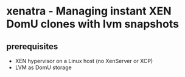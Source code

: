 # xenatra - Managing instant XEN DomU clones with lvm snapshots 

## prerequisites
* XEN hypervisor on a Linux host (no XenServer or XCP)
* LVM as DomU storage

